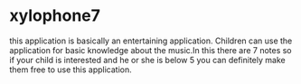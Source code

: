 # xylophone7
this application is basically an entertaining application. Children can use the application for basic knowledge about the music.In this there are 7 notes so if your child is interested and he or she is below 5 you can definitely make them free to use this application.
